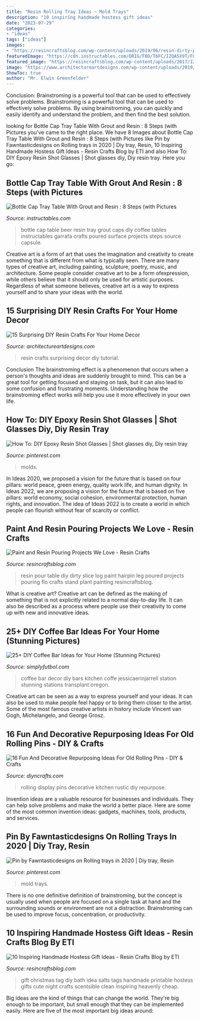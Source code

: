 ```yaml
---
title: "Resin Rolling Tray Ideas ~ Mold Trays"
description: "10 inspiring handmade hostess gift ideas"
date: "2023-07-29"
categories:
- "ideas"
tags: ["ideas"]
images:
- "https://resincraftsblog.com/wp-content/uploads/2019/06/resin-dirty-pour-plant-stand-hairpin-leg-table-diy-resin-crafts-blog-1.jpg"
featuredImage: "https://cdn.instructables.com/ORIG/F8D/T6FC/IZQA5X9T/F8DT6FCIZQA5X9T.jpg?width=2100"
featured_image: "https://resincraftsblog.com/wp-content/uploads/2017/12/Heavenly-Peace-Christmas-Gift-Tag.png"
image: "https://www.architectureartdesigns.com/wp-content/uploads/2019/02/15-Surprising-DIY-Resin-Crafts-For-Your-Home-Decor-8.jpg"
ShowToc: true
author: "Mr. Elwin Greenfelder"
---
```



Conclusion: Brainstroming is a powerful tool that can be used to effectively solve problems.
Brainstroming is a powerful tool that can be used to effectively solve problems. By using brainstroming, you can quickly and easily identify and understand the problem, and then find the best solution.

	

		
looking for Bottle Cap Tray Table With Grout and Resin : 8 Steps (with Pictures you've came to the right place. We have 8 Images about Bottle Cap Tray Table With Grout and Resin : 8 Steps (with Pictures like Pin by Fawntasticdesigns on Rolling trays in 2020 | Diy tray, Resin, 10 Inspiring Handmade Hostess Gift Ideas - Resin Crafts Blog by ETI and also How To: DIY Epoxy Resin Shot Glasses | Shot glasses diy, Diy resin tray. Here you go:
		
    
## Bottle Cap Tray Table With Grout And Resin : 8 Steps (with Pictures

<img loading=lazy src="https://cdn.instructables.com/ORIG/F8D/T6FC/IZQA5X9T/F8DT6FCIZQA5X9T.jpg?width=2100" onerror="this.onerror=null;this.src='https://tse4.mm.bing.net/th?id=OIP.PgGRUYKNRDdRzJtHcbeK1wHaGL&amp;pid=15.1';" alt="Bottle Cap Tray Table With Grout and Resin : 8 Steps (with Pictures">

_Source: instructables.com_

>bottle cap table beer resin tray grout caps diy coffee tables instructables garrafa crafts poured surface projects steps source capsule. 

	

Creative art is a form of art that uses the imagination and creativity to create something that is different from what is typically seen. There are many types of creative art, including painting, sculpture, poetry, music, and architecture. Some people consider creative art to be a form ofexpression, while others believe that it should only be used for artistic purposes. Regardless of what someone believes, creative art is a way to express yourself and to share your ideas with the world.

    
## 15 Surprising DIY Resin Crafts For Your Home Decor

<img loading=lazy src="https://www.architectureartdesigns.com/wp-content/uploads/2019/02/15-Surprising-DIY-Resin-Crafts-For-Your-Home-Decor-8.jpg" onerror="this.onerror=null;this.src='https://tse4.mm.bing.net/th?id=OIP.9cOVtz1GQmIYEnyw2AQjGQHaFj&amp;pid=15.1';" alt="15 Surprising DIY Resin Crafts For Your Home Decor">

_Source: architectureartdesigns.com_

>resin crafts surprising decor diy tutorial. 

	

Conclusion
The brainstroming effect is a phenomenon that occurs when a person's thoughts and ideas are suddenly brought to mind. This can be a great tool for getting focused and staying on task, but it can also lead to some confusion and frustrating moments. Understanding how the brainstroming effect works will help you use it more effectively in your own life.

    
## How To: DIY Epoxy Resin Shot Glasses | Shot Glasses Diy, Diy Resin Tray

<img loading=lazy src="https://i.pinimg.com/736x/70/62/22/706222a579616ca472bc7ee3224614ef.jpg" onerror="this.onerror=null;this.src='https://tse3.mm.bing.net/th?id=OIP.4-fhue9wZzeSMVrvxQBpwQHaJ3&amp;pid=15.1';" alt="How To: DIY Epoxy Resin Shot Glasses | Shot glasses diy, Diy resin tray">

_Source: pinterest.com_

>molds. 

	

In Ideas 2020, we proposed a vision for the future that is based on four pillars: world peace, green energy, quality work life, and human dignity. In Ideas 2022, we are proposing a vision for the future that is based on five pillars: world economy, social cohesion, environmental protection, human rights, and innovation. The idea of Ideas 2022 is to create a world in which people can flourish without fear of scarcity or conflict.

    
## Paint And Resin Pouring Projects We Love - Resin Crafts

<img loading=lazy src="https://resincraftsblog.com/wp-content/uploads/2019/06/resin-dirty-pour-plant-stand-hairpin-leg-table-diy-resin-crafts-blog-1.jpg" onerror="this.onerror=null;this.src='https://tse1.mm.bing.net/th?id=OIP.aLL3HjpRCgNMO4Uaz7WcHgHaHa&amp;pid=15.1';" alt="Paint and Resin Pouring Projects We Love - Resin Crafts">

_Source: resincraftsblog.com_

>resin pour table diy dirty slice log paint hairpin leg poured projects pouring flo crafts stand plant painting resincraftsblog. 

	

What is creative art?
Creative art can be defined as the making of something that is not explicitly related to a normal day-to-day life. It can also be described as a process where people use their creativity to come up with new and innovative ideas.

    
## 25+ DIY Coffee Bar Ideas For Your Home (Stunning Pictures)

<img loading=lazy src="https://simplyfutbol.com/wp-content/uploads/2017/04/word-image.jpeg" onerror="this.onerror=null;this.src='https://tse4.mm.bing.net/th?id=OIP.wdmOrMZrixDYhsxGaRL5lAHaLH&amp;pid=15.1';" alt="25+ DIY Coffee Bar Ideas for Your Home (Stunning Pictures)">

_Source: simplyfutbol.com_

>coffee bar decor diy bars kitchen coffe jessicaerinjarrell station stunning stations transplant oregon. 

	

Creative art can be seen as a way to express yourself and your ideas. It can also be used to make people feel happy or to bring them closer to the artist. Some of the most famous creative artists in history include Vincent van Gogh, Michelangelo, and George Grosz.

    
## 16 Fun And Decorative Repurposing Ideas For Old Rolling Pins - DIY &amp; Crafts

<img loading=lazy src="https://cdn.diyncrafts.com/wp-content/uploads/2017/11/1-kitchen-rolling-pin-display.jpg" onerror="this.onerror=null;this.src='https://tse1.mm.bing.net/th?id=OIP.rFiXwKo8n7CWTR-wfwUfCQHaLG&amp;pid=15.1';" alt="16 Fun And Decorative Repurposing Ideas For Old Rolling Pins - DIY &amp; Crafts">

_Source: diyncrafts.com_

>rolling display pins decorative kitchen rustic diy repurpose. 

	

Invention ideas are a valuable resource for businesses and individuals. They can help solve problems and make the world a better place. Here are some of the most common invention ideas: gadgets, machines, tools, products, and services.

    
## Pin By Fawntasticdesigns On Rolling Trays In 2020 | Diy Tray, Resin

<img loading=lazy src="https://i.pinimg.com/736x/68/44/15/684415ecbd9933641bc5039c4b24a714.jpg" onerror="this.onerror=null;this.src='https://tse1.mm.bing.net/th?id=OIP.9O1H6S0SGCksp0AJUcOrDgHaJ3&amp;pid=15.1';" alt="Pin by Fawntasticdesigns on Rolling trays in 2020 | Diy tray, Resin">

_Source: pinterest.com_

>mold trays. 

	

There is no one definitive definition of brainstroming, but the concept is usually used when people are focused on a single task at hand and the surrounding sounds or environment are not a distraction. Brainstroming can be used to improve focus, concentration, or productivity.

    
## 10 Inspiring Handmade Hostess Gift Ideas - Resin Crafts Blog By ETI

<img loading=lazy src="https://resincraftsblog.com/wp-content/uploads/2017/12/Heavenly-Peace-Christmas-Gift-Tag.png" onerror="this.onerror=null;this.src='https://tse2.mm.bing.net/th?id=OIP.bZho0O39Tin5g3gfK6yhhwHaLH&amp;pid=15.1';" alt="10 Inspiring Handmade Hostess Gift Ideas - Resin Crafts Blog by ETI">

_Source: resincraftsblog.com_

>gift christmas tag diy bath idea salts tags handmade printable hostess gifts cute night crafts scentsible clean inspiring heavenly cheap. 

	

Big ideas are the kind of things that can change the world. They're big enough to be important, but small enough that they can be implemented easily. Here are five of the most important big ideas around: 


